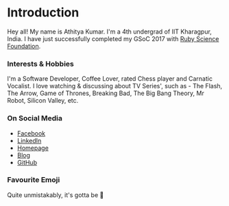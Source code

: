 # Introduction

Hey all! My name is Athitya Kumar. I'm a 4th undergrad of IIT Kharagpur, India. I have just successfully completed my GSoC 2017 with [Ruby Science Foundation](https://github.com/SciRuby). 

### Interests & Hobbies

I'm a Software Developer, Coffee Lover, rated Chess player and Carnatic Vocalist. I love watching & discussing about TV Series', such as - The Flash, The Arrow, Game of Thrones, Breaking Bad, The Big Bang Theory, Mr Robot, Silicon Valley, etc.

### On Social Media

- [Facebook](https://www.facebook.com/athitya.kumar)
- [LinkedIn](https://www.linkedin.com/in/athitya-kumar-a152a8a9/)
- [Homepage](https://athityakumar.github.io/)
- [Blog](https://athityakumar.github.io/blog/page1/)
- [GitHub](https://github.com/athityakumar)

### Favourite Emoji

Quite unmistakably, it's gotta be :tada: